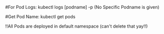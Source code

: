#For Pod Logs:
kubectl logs [podname] -p
(No Specific Podname is given)

#Get Pod Name:
kubectl get pods

!!All Pods are deployed in default namespace
(can't delete that yay!!)
